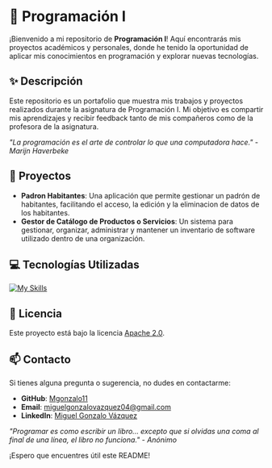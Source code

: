 # 🌟 Programación I

¡Bienvenido a mi repositorio de **Programación I**! Aquí encontrarás mis proyectos académicos y personales, donde he tenido la oportunidad de aplicar mis conocimientos en programación y explorar nuevas tecnologías.

## ✨ Descripción

Este repositorio es un portafolio que muestra mis trabajos y proyectos realizados durante la asignatura de Programación I. Mi objetivo es compartir mis aprendizajes y recibir feedback tanto de mis compañeros como de la profesora de la asignatura.

*"La programación es el arte de controlar lo que una computadora hace."* - *Marijn Haverbeke*

## 🚀 Proyectos

- **Padron Habitantes**: Una aplicación que permite gestionar un padrón de habitantes, facilitando el acceso, la edición y la eliminacion de datos de los habitantes.
- **Gestor de Catálogo de Productos o Servicios**: Un sistema para gestionar, organizar, administrar y mantener un inventario de software utilizado dentro de una organización.

## 💻 Tecnologías Utilizadas

[![My Skills](https://skillicons.dev/icons?i=java,github,idea,git&theme=light)](https://skillicons.dev)

## 📄 Licencia

Este proyecto está bajo la licencia [Apache 2.0](https://www.apache.org/licenses/LICENSE-2.0).

## 📫 Contacto

Si tienes alguna pregunta o sugerencia, no dudes en contactarme:

- **GitHub**: [Mgonzalo11](https://github.com/Mgonzalo11)
- **Email**: [miguelgonzalovazquez04@gmail.com](mailto:miguelgonzalovazquez04@gmail.com)
- **LinkedIn**: [Miguel Gonzalo Vázquez](https://www.linkedin.com/in/miguel-gonzalo-vazquez/)

*"Programar es como escribir un libro... excepto que si olvidas una coma al final de una línea, el libro no funciona."* - *Anónimo*

¡Espero que encuentres útil este README! 
